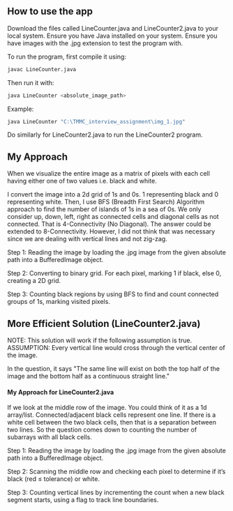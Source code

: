 ## How to use the app

Download the files called LineCounter.java and LineCounter2.java to your local system. Ensure you have Java installed on your system.
Ensure you have images with the .jpg extension to test the program with.

To run the program, first compile it using:
```bash
javac LineCounter.java
```

Then run it with:
```bash
java LineCounter <absolute_image_path>
```

Example:
```bash
java LineCounter "C:\TMMC_interview_assignment\img_1.jpg"
```

Do similarly for LineCounter2.java to run the LineCounter2 program.

## My Approach 

When we visualize the entire image as a matrix of pixels with each cell having either one of two values i.e. black and white. 

I convert the image into a 2d grid of 1s and 0s. 1 representing black and 0 representing white. Then, I use BFS (Breadth First Search) Algorithm approach 
to find the number of islands of 1s in a sea of 0s. We only consider up, down, left, right as connected cells and diagonal cells as not connected. 
That is 4-Connectivity (No Diagonal). The answer could be extended to 8-Connectivity. However, I did not think that was necessary since we are dealing with 
vertical lines and not zig-zag.

Step 1: Reading the image by loading the .jpg image from the given absolute path into a BufferedImage object.

Step 2: Converting to binary grid. For each pixel, marking 1 if black, else 0, creating a 2D grid.

Step 3: Counting black regions by using BFS to find and count connected groups of 1s, marking visited pixels.

## More Efficient Solution (LineCounter2.java)

NOTE: This solution will work if the following assumption is true.
ASSUMPTION: Every vertical line would cross through the vertical center of the image. 

In the question, it says "The same line will exist on both the top half of the image and the bottom half as 
a continuous straight line." 


#### My Approach for LineCounter2.java

If we look at the middle row of the image. You could think of it as a 1d array/list. Connected/adjacent black 
cells represent one line. If there is a white cell between the two black cells, then that is a separation between two lines.
So the question comes down to counting the number of subarrays with all black cells.

Step 1: Reading the image by loading the .jpg image from the given absolute path into a BufferedImage object.

Step 2: Scanning the middle row and checking each pixel to determine if it’s black (red ≤ tolerance) or white.

Step 3: Counting vertical lines by incrementing the count when a new black segment starts, using a flag to track line boundaries.

